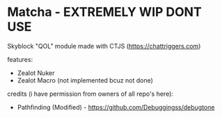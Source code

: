 # Matcha - EXTREMELY WIP DONT USE
Skyblock "QOL" module made with CTJS (https://chattriggers.com)

features: 
  - Zealot Nuker
  - Zealot Macro (not implemented bcuz not done)

credits (i have permission from owners of all repo's here):
  - Pathfinding (Modified) - https://github.com/Debuggingss/debugtone
